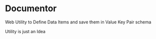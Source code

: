 # Documentor
Web Utility to Define Data Items and save them in Value Key Pair schema

Utility is just an Idea
